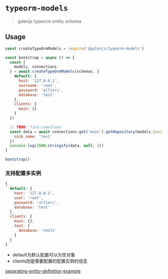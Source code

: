 # `typeorm-models`

> galenjs typeorm entity schema

## Usage

```javascript
const createTypeOrmModels = require('@galenjs/typeorm-models')

const bootstrap = async () => {
  const {
    models, connections
  } = await createTypeOrmModels(schemas, {
    default: {
      host: '127.0.0.1',
      username: 'root',
      password: 'alfieri',
      database: 'test'
    },
    clients: {
      main: {}
    }
  })

  // TODO: find camelCase
  const data = await connections.get('main').getRepository(models.User).find({
    nick_name: 'test'
  })
  console.log(JSON.stringify(data, null, 2))
}

bootstrap()

```

### 支持配置多实例

```js
{
  default: {
    host: '127.0.0.1',
    user: 'root',
    password: 'alfieri',
    database: 'test'
  },
  clients: {
    main: {},
    test: {
      database: 'test1'
    }
  }
}
```

* default为默认配置可以为空对象
* clients则是需要配置的配置实例的信息

[separating-entity-definition](https://typeorm.io/#/separating-entity-definition)
[example](https://github.com/AlfieriChou/galen-demo/tree/feat/typeorm)

